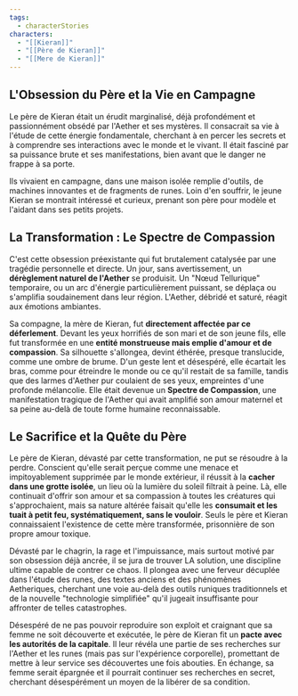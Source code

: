 ```yaml
---
tags:
  - characterStories
characters:
  - "[[Kieran]]"
  - "[[Père de Kieran]]"
  - "[[Mere de Kieran]]"
---
```


## L'Obsession du Père et la Vie en Campagne

Le père de Kieran était un érudit marginalisé, déjà profondément et passionnément obsédé par l'Aether et ses mystères. Il consacrait sa vie à l'étude de cette énergie fondamentale, cherchant à en percer les secrets et à comprendre ses interactions avec le monde et le vivant. Il était fasciné par sa puissance brute et ses manifestations, bien avant que le danger ne frappe à sa porte.

Ils vivaient en campagne, dans une maison isolée remplie d'outils, de machines innovantes et de fragments de runes. Loin d'en souffrir, le jeune Kieran se montrait intéressé et curieux, prenant son père pour modèle et l'aidant dans ses petits projets.

## La Transformation : Le Spectre de Compassion

C'est cette obsession préexistante qui fut brutalement catalysée par une tragédie personnelle et directe. Un jour, sans avertissement, un **dérèglement naturel de l'Aether** se produisit. Un "Nœud Tellurique" temporaire, ou un arc d'énergie particulièrement puissant, se déplaça ou s'amplifia soudainement dans leur région. L'Aether, débridé et saturé, réagit aux émotions ambiantes.

Sa compagne, la mère de Kieran, fut **directement affectée par ce déferlement**. Devant les yeux horrifiés de son mari et de son jeune fils, elle fut transformée en une **entité monstrueuse mais emplie d'amour et de compassion**. Sa silhouette s'allongea, devint éthérée, presque translucide, comme une ombre de brume. D'un geste lent et désespéré, elle écartait les bras, comme pour étreindre le monde ou ce qu'il restait de sa famille, tandis que des larmes d'Aether pur coulaient de ses yeux, empreintes d'une profonde mélancolie. Elle était devenue un **Spectre de Compassion**, une manifestation tragique de l'Aether qui avait amplifié son amour maternel et sa peine au-delà de toute forme humaine reconnaissable.

## Le Sacrifice et la Quête du Père

Le père de Kieran, dévasté par cette transformation, ne put se résoudre à la perdre. Conscient qu'elle serait perçue comme une menace et impitoyablement supprimée par le monde extérieur, il réussit à la **cacher dans une grotte isolée**, un lieu où la lumière du soleil filtrait à peine. Là, elle continuait d'offrir son amour et sa compassion à toutes les créatures qui s'approchaient, mais sa nature altérée faisait qu'elle les **consumait et les tuait à petit feu, systématiquement, sans le vouloir**. Seuls le père et Kieran connaissaient l'existence de cette mère transformée, prisonnière de son propre amour toxique.

Dévasté par le chagrin, la rage et l'impuissance, mais surtout motivé par son obsession déjà ancrée, il se jura de trouver LA solution, une discipline ultime capable de contrer ce chaos. Il plongea avec une ferveur décuplée dans l'étude des runes, des textes anciens et des phénomènes Aetheriques, cherchant une voie au-delà des outils runiques traditionnels et de la nouvelle "technologie simplifiée" qu'il jugeait insuffisante pour affronter de telles catastrophes.

Désespéré de ne pas pouvoir reproduire son exploit et craignant que sa femme ne soit découverte et exécutée, le père de Kieran fit un **pacte avec les autorités de la capitale**. Il leur révéla une partie de ses recherches sur l'Aether et les runes (mais pas sur l'expérience corporelle), promettant de mettre à leur service ses découvertes une fois abouties. En échange, sa femme serait épargnée et il pourrait continuer ses recherches en secret, cherchant désespérément un moyen de la libérer de sa condition.